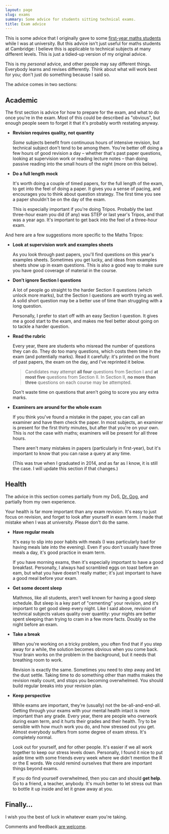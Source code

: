 ```yaml
---
layout: page
slug: exams
summary: Some advice for students sitting technical exams.
title: Exam advice
---
```


This is some advice that I originally gave to some [first-year maths students][1] while I was at university. But this advice isn't just useful for maths students at Cambridge: I believe this is applicable to technical subjects at many different levels. This is just a tidied-up version of my original advice.

[1]: /2014/05/part-ia-exams/

This is my *personal* advice, and other people may say different things. Everybody learns and revises differently. Think about what will work best for you; don't just do something because I said so.

The advice comes in two sections:

## Academic

The first section is advice for how to prepare for the exam, and what to do once you're in the exam. Most of this could be described as "obvious", but enough people seem to forget it that it's probably worth restating anyway.

*   **Revision requires quality, not quantity**

    *Some* subjects benefit from continuous hours of intensive revision, but technical subject don't tend to be among them.  You're better off doing a few hours of good revision a day – whether that's past paper questions, looking at supervision work or reading lecture notes – than doing passive reading into the small hours of the night (more on this below).

*   **Do a full length mock**

    It's worth doing a couple of timed papers, for the full length of the exam, to get into the feel of doing a paper. It gives you a sense of pacing, and encourages you to think about question strategy. The first time you see a paper shouldn't be on the day of the exam.

    This is especially important if you're doing Tripos. Probably the last three-hour exam you did (if any) was STEP or last year's Tripos, and that was a year ago. It's important to get back into the feel of a three-hour exam.

And here are a few suggestions more specific to the Maths Tripos:

*   **Look at supervision work and examples sheets**

    As you look through past papers, you'll find questions on this year's examples sheets. Sometimes you get lucky, and ideas from examples sheets show up in exam questions. This is also a good way to make sure you have good coverage of material in the course.

*   **Don’t ignore Section&nbsp;I questions**

    A lot of people go straight to the harder Section&nbsp;II questions (which unlock more marks), but the Section&nbsp;I questions are worth trying as well. A solid short question may be a better use of time than struggling with a long question.

    Personally, I prefer to start off with an easy Section&nbsp;I question. It gives me a good start to the exam, and makes me feel better about going on to tackle a harder question.

*   **Read the rubric**

    Every year, there are students who misread the number of questions they can do. They do too many questions, which costs them time in the exam (and potentially marks). Read it carefully: it's printed on the front of past papers, the exam on the day, and I've reprinted it below.

    > Candidates may attempt **all four** questions from Section&nbsp;I and **at most five** questions from Section&nbsp;II. In Section&nbsp;II, **no more than three** questions on each course may be attempted.

    Don't waste time on questions that aren't going to score you any extra marks.

*   **Examiners are around for the whole exam**

    If you think you've found a mistake in the paper, you can call an examiner and have them check the paper. In most subjects, an examiner is present for the first thirty minutes, but after that you're on your own. This is *not* the case with maths; examiners will be present for all three hours.

    There aren't many mistakes in papers (particularly in first-year), but it's important to know that you can raise a query at any time.

    (This was true when I graduated in 2014, and as far as I know, it is still the case. I will update this section if that changes.)

## Health

The advice in this section comes partially from my DoS, [Dr.&nbsp;Gog](http://www.damtp.cam.ac.uk/people/j.r.gog/), and partially from my own experience.

Your health is far more important than any exam revision. It's easy to just focus on revision, and forget to look after yourself in exam term. I made that mistake when I was at university. Please don't do the same.

*   **Have regular meals**

    It's easy to slip into poor habits with meals (I was particularly bad for having meals late into the evening). Even if you don't usually have three meals a day, it's good practice in exam term.

    If you have morning exams, then it's especially important to have a good breakfast. Personally, I always had scrambled eggs on toast before an eam, but what you have doesn't really matter; it's just important to have a good meal before your exam.

*   **Get some decent sleep**

    Mathmos, like all students, aren't well known for having a good sleep schedule. But sleep is a key part of "cementing" your revision, and it's important to get good sleep every night. Like I said above, revision of technical subjects values quality over quantity: your nights are better spent sleeping than trying to cram in a few more facts. Doubly so the night before an exam.

*   **Take a break**

    When you're working on a tricky problem, you often find that if you step away for a while, the solution becomes obvious when you come back. Your brain works on the problem in the background, but it needs that breathing room to work.

    Revision is exactly the same. Sometimes you need to step away and let the dust settle. Taking time to do something other than maths makes the revision really count, and stops you becoming overwhelmed. You should build regular breaks into your revision plan.

*   **Keep perspective**

    While exams are important, they're (usually) not the be-all-and-end-all. Getting through your exams with your mental health intact is more important than any grade. Every year, there are people who overwork during exam term, and it hurts their grades and their health. Try to be sensible with how much work you do, and how stressed out you get. Almost everybody suffers from some degree of exam stress. It's completely normal.

    Look out for yourself, and for other people. It's easier if we all work together to keep our stress levels down. Personally, I found it nice to put aside time with some friends every week where we didn't mention the R or the E words. We could remind ourselves that there are important things beyond exams.

    If you do find yourself overwhelmed, then you can and should **get help**. Go to a friend, a teacher, anybody. It's much better to let stress out than to bottle it up inside and let it gnaw away at you.

## Finally…

I wish you the best of luck in whatever exam you're taking.

Comments and feedback [are welcome](/contact/).
